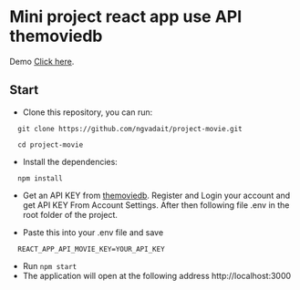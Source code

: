 # Mini project react app use API themoviedb 

Demo [Click here](https://project-movie-eight.vercel.app/).

## Start

- Clone this repository, you can run:

```
  git clone https://github.com/ngvadait/project-movie.git

  cd project-movie
```

- Install the dependencies:

```
  npm install
```

- Get an API KEY from [themoviedb](https://www.themoviedb.org/). Register and Login your account and get API KEY From Account Settings. After then following file .env in the root folder of the project.

- Paste this into your .env file and save
```
  REACT_APP_API_MOVIE_KEY=YOUR_API_KEY
```

- Run ```npm start```
- The application will open at the following address http://localhost:3000
